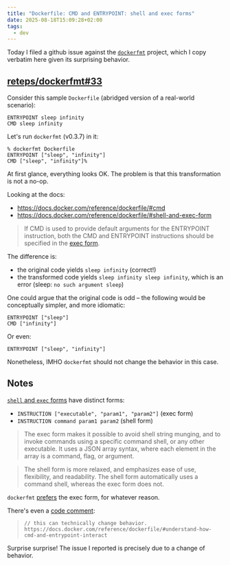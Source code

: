 ```yaml
---
title: "Dockerfile: CMD and ENTRYPOINT: shell and exec forms"
date: 2025-08-18T15:09:28+02:00
tags:
  - dev
---
```


Today I filed a github issue against the
[`dockerfmt`](https://github.com/reteps/dockerfmt/) project, which I copy
verbatim here given its surprising behavior.

## [reteps/dockerfmt#33](https://github.com/reteps/dockerfmt/issues/33)

Consider this sample `Dockerfile` (abridged version of a real-world scenario):

```
ENTRYPOINT sleep infinity
CMD sleep infinity
```

Let's run `dockerfmt` (v0.3.7) in it:

```
% dockerfmt Dockerfile
ENTRYPOINT ["sleep", "infinity"]
CMD ["sleep", "infinity"]%
```

At first glance, everything looks OK. The problem is that this transformation is not a no-op.

Looking at the docs:

- https://docs.docker.com/reference/dockerfile/#cmd
- https://docs.docker.com/reference/dockerfile/#shell-and-exec-form

> If CMD is used to provide default arguments for the ENTRYPOINT instruction, both the CMD and ENTRYPOINT instructions should be specified in the [exec form](https://docs.docker.com/reference/dockerfile/#exec-form).

The difference is:

- the original code yields `sleep infinity` (correct!)
- the transformed code yields `sleep infinity sleep infinity`, which is an error (sleep: `no such argument sleep`)

One could argue that the original code is odd – the following would be conceptually simpler, and more idiomatic:

```
ENTRYPOINT ["sleep"]
CMD ["infinity"]
```

Or even:

```
ENTRYPOINT ["sleep", "infinity"]
```

Nonetheless, IMHO `dockerfmt` should not change the behavior in this case.

## Notes

[`shell` and `exec`
forms](https://docs.docker.com/reference/dockerfile/#shell-and-exec-form) have
distinct forms:

- `INSTRUCTION ["executable", "param1", "param2"]` (exec form)
- `INSTRUCTION command param1 param2` (shell form)

> The exec form makes it possible to avoid shell string munging, and to invoke
> commands using a specific command shell, or any other executable. It uses a
> JSON array syntax, where each element in the array is a command, flag, or
> argument.

> The shell form is more relaxed, and emphasizes ease of use, flexibility, and
> readability. The shell form automatically uses a command shell, whereas the
> exec form does not.

`dockerfmt`
[prefers](https://github.com/reteps/dockerfmt/blob/290b5f78fbf3134024eb3366880754beee5dbe69/lib/format.go#L483)
the exec form, for whatever reason.

There's even a [code
comment](https://github.com/reteps/dockerfmt/blob/290b5f78fbf3134024eb3366880754beee5dbe69/lib/format.go#L480):

> `// this can technically change behavior. https://docs.docker.com/reference/dockerfile/#understand-how-cmd-and-entrypoint-interact`

Surprise surprise! The issue I reported is precisely due to a change of
behavior.
